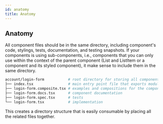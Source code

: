 ```yaml
---
id: anatomy
title: Anatomy
---
```


## Anatomy

All component files should be in the same directory, including component's code, stylings, tests, documentation, and testing snapshots. If your components is using sub-components, i.e., components that you can only use within the context of the parent component (List and ListItem or a component and its styled component), it make sense to include them in the same directory.

```sh
account/login-form           # root directory for storing all component files
├── index.tsx                # main entry point file that exports modules to import
├── login-form.composite.tsx # examples and compositions for the component
├── login-form.docs.tsx      # component documentation
├── login-form.spec.tsx      # tests
└── login-form.tsx           # implementation
```

This creates a directory structure that is easily consumable by placing all the related files together.
